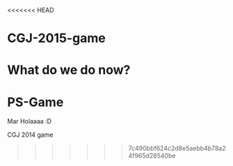 <<<<<<< HEAD
# CGJ-2015-game
What do we do now?
=======
PS-Game
=======
Mar
Holaaaa :D

CGJ 2014 game
>>>>>>> 7c490bbf624c2d8e5aebb4b78a24f965d28540be
